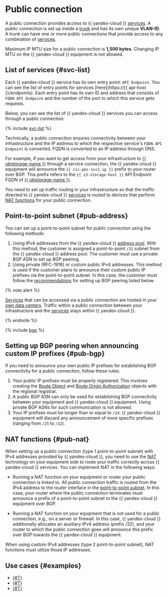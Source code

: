 # Public connection

A public connection provides access to {{ yandex-cloud }} [services](#svc-list). A public connection is set up inside a [trunk](./trunk.md) and has its own unique **VLAN-ID**. A trunk can have one or more public connections that provide access to any combination of [services](#svc-list).

Maximum IP MTU size for a public connection is **1,500 bytes**. Changing IP MTU on the {{ yandex-cloud }} equipment is not allowed.


## List of services {#svc-list}

Each {{ yandex-cloud }} service has its own entry point: `API Endpoint`. You can see the list of entry points for services [here](https://{{ api-host }}/endpoints). Each entry point has its own ID and address that consists of `FQDN API Endpoint` and the number of the port to which this service gets requests.

Below, you can see the list of {{ yandex-cloud }} services you can access through a public connection:

{% include [svc-list](../../_includes/interconnect/svc-list.md) %}

Technically, a public connection ensures connectivity between your infrastructure and the IP address to which the respective service's `FQDN API Endpoint` is converted. FQDN is converted to an IP address through DNS.

For example, if you want to get access from your infrastructure to [{{ objstorage-name }}](../../storage/) through a service connection, the {{ yandex-cloud }} equipment will announce the `{{ cic-pbc-svc1-ip }}` prefix to your router over BGP. This prefix refers to the `{{ s3-storage-host }}` API Endpoint FQDN of [{{ objstorage-name }}](../../storage/).

You need to set up traffic routing in your infrastructure so that the traffic directed to {{ yandex-cloud }} [services](#svc-list) is routed to devices that perform [NAT functions](#pub-nat) for your public connection.


## Point-to-point subnet {#pub-address}

You can set up a point-to-point subnet for public connection using the following methods:

1. Using IPv4 addresses from the {{ yandex-cloud }} [address pool](../../vpc/concepts/ips.md). With this method, the customer is assigned a point-to-point `/31` subnet from the {{ yandex-cloud }} address pool. The customer must use a private BGP ASN to set up BGP peering.
1. Using private (RFC-1918) or custom public IPv4 addresses. This method is used if the customer plans to announce their custom public IP prefixes via the point-to-point subnet. In this case, the customer must follow the [recommendations](#pub-bgp) for setting up BGP peering listed below.


{% note alert %}

[Services](#svc-list) that can be accessed via a public connection are hosted in your [own data centers](../../overview/concepts/geo-scope.md). Traffic within a public connection between your infrastructure and the [services](#svc-list) stays within {{ yandex-cloud }}.

{% endnote %}

{% include [bgp](../../_includes/interconnect/bgp.md) %}


## Setting up BGP peering when announcing custom IP prefixes {#pub-bgp}

If you need to announce your own public IP prefixes for establishing BGP connectivity for a public connection, follow these rules:

1. Your public IP prefixes must be properly registered. This involves creating the [Route Object](https://docs.db.ripe.net/entire-documentation-HTML.html#creating-route-objects) and [Route Origin Authorization](https://www.ripe.net/manage-ips-and-asns/resource-management/rpki/resource-certification-roa-management/) objects with the regional registrar.
1. A public BGP ASN can only be used for establishing BGP connectivity between your equipment and {{ yandex-cloud }} equipment. Using private BGP ASNs for such communication is not allowed.
1. Your IP prefixes must be longer than or equal to `/24`. {{ yandex-cloud }} equipment will discard any announcement of more specific prefixes (ranging from `/25` to `/32`).

## NAT functions {#pub-nat}

When setting up a public connection (type 1 point-to-point subnet) with IPv4 addresses provided by {{ yandex-cloud }}, you need to use the [NAT](https://en.wikipedia.org/wiki/Network_address_translation) technology on your equipment side to route your traffic correctly across {{ yandex-cloud }} services. You can implement NAT in the following ways:

* Running a NAT function on your equipment or router your public connection is linked to. All public connection traffic is routed from the IPv4 address to the router interface in the [point-to-point subnet](#pub-address). In this case, your router where the public connection terminates must announce a prefix of a point-to-point subnet to the {{ yandex-cloud }} equipment over BGP.

* Running a NAT function on your equipment that is not used for a public connection, e.g., on a server or firewall. In this case, {{ yandex-cloud }} additionally allocates an auxiliary IPv4 address (prefix /32), and your router to which the public connection goes will announce this prefix over BGP towards the {{ yandex-cloud }} equipment.

When using custom IPv4 addresses (type 2 point-to-point subnet), NAT functions must utilize those IP addresses.


## Use cases {#examples}

* [{#T}](../tutorials/trunk-pub-add.md)
* [{#T}](../tutorials/pub-add.md)
* [{#T}](../tutorials/pub-del.md)